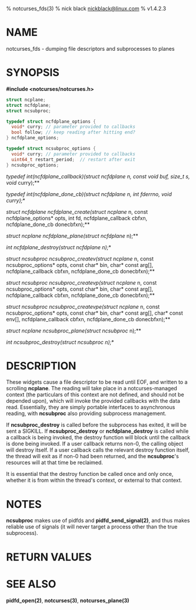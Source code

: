 % notcurses_fds(3)
% nick black <nickblack@linux.com>
% v1.4.2.3

# NAME

notcurses_fds - dumping file descriptors and subprocesses to planes

# SYNOPSIS

**#include <notcurses/notcurses.h>**

```c
struct ncplane;
struct ncfdplane;
struct ncsubproc;

typedef struct ncfdplane_options {
  void* curry; // parameter provided to callbacks
  bool follow; // keep reading after hitting end?
} ncfdplane_options;

typedef struct ncsubproc_options {
  void* curry; // parameter provided to callbacks
  uint64_t restart_period;  // restart after exit
} ncsubproc_options;
```

**typedef int(*ncfdplane_callback)(struct ncfdplane* n, const void* buf, size_t s, void* curry);**

**typedef int(*ncfdplane_done_cb)(struct ncfdplane* n, int fderrno, void* curry);**

**struct ncfdplane* ncfdplane_create(struct ncplane* n, const ncfdplane_options* opts, int fd, ncfdplane_callback cbfxn, ncfdplane_done_cb donecbfxn);**

**struct ncplane* ncfdplane_plane(struct ncfdplane* n);**

**int ncfdplane_destroy(struct ncfdplane* n);**

**struct ncsubproc* ncsubproc_createv(struct ncplane* n, const ncsubproc_options* opts, const char* bin,  char* const arg[], ncfdplane_callback cbfxn, ncfdplane_done_cb donecbfxn);**

**struct ncsubproc* ncsubproc_createvp(struct ncplane* n, const ncsubproc_options* opts, const char* bin,  char* const arg[], ncfdplane_callback cbfxn, ncfdplane_done_cb donecbfxn);**

**struct ncsubproc* ncsubproc_createvpe(struct ncplane* n, const ncsubproc_options* opts, const char* bin,  char* const arg[], char* const env[], ncfdplane_callback cbfxn, ncfdplane_done_cb donecbfxn);**

**struct ncplane* ncsubproc_plane(struct ncsubproc* n);**

**int ncsubproc_destroy(struct ncsubproc* n);**

# DESCRIPTION

These widgets cause a file descriptor to be read until EOF, and written to a
scrolling **ncplane**. The reading will take place in a notcurses-managed
context (the particulars of this context are not defined, and should not be
depended upon), which will invoke the provided callbacks with the data read.
Essentially, they are simply portable interfaces to asynchronous reading, with
**ncsubproc** also providing subprocess management.

If **ncsubproc_destroy** is called before the subprocess has exited, it will
be sent a SIGKILL. If **ncsubproc_destroy** or **ncfdplane_destroy** is called
while a callback is being invoked, the destroy function will block until the
callback is done being invoked. If a user callback returns non-0, the calling
object will destroy itself. If a user callback calls the relevant destroy
function itself, the thread will exit as if non-0 had been returned, and the
**ncsubproc**'s resources will at that time be reclaimed.

It is essential that the destroy function be called once and only once, whether
it is from within the thread's context, or external to that context.

# NOTES

**ncsubproc** makes use of pidfds and **pidfd_send_signal(2)**, and thus makes
reliable use of signals (it will never target a process other than the true
subprocess).

# RETURN VALUES

# SEE ALSO

**pidfd_open(2)**,
**notcurses(3)**,
**notcurses_plane(3)**

